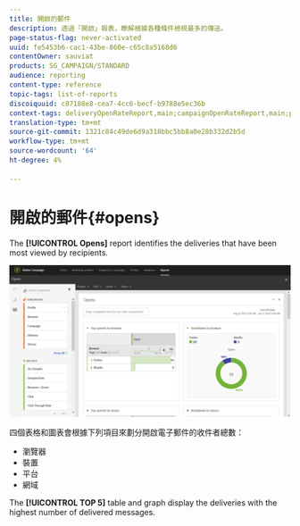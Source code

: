 ```yaml
---
title: 開啟的郵件
description: 透過「開啟」報表，瞭解根據各種條件檢視最多的傳送。
page-status-flag: never-activated
uuid: fe5453b6-cac1-43be-860e-c65c8a5168d6
contentOwner: sauviat
products: SG_CAMPAIGN/STANDARD
audience: reporting
content-type: reference
topic-tags: list-of-reports
discoiquuid: c87188e8-cea7-4cc6-becf-b9788e5ec36b
context-tags: deliveryOpenRateReport,main;campaignOpenRateReport,main;programOpenRateReport,main
translation-type: tm+mt
source-git-commit: 1321c84c49de6d9a318bbc5bb8a0e28b332d2b5d
workflow-type: tm+mt
source-wordcount: '64'
ht-degree: 4%

---
```



# 開啟的郵件{#opens}

The **[!UICONTROL Opens]** report identifies the deliveries that have been most viewed by recipients.

![](assets/delivery_reports_opens.png)

四個表格和圖表會根據下列項目來劃分開啟電子郵件的收件者總數：

* 瀏覽器
* 裝置
* 平台
* 網域

The **[!UICONTROL TOP 5]** table and graph display the deliveries with the highest number of delivered messages.
